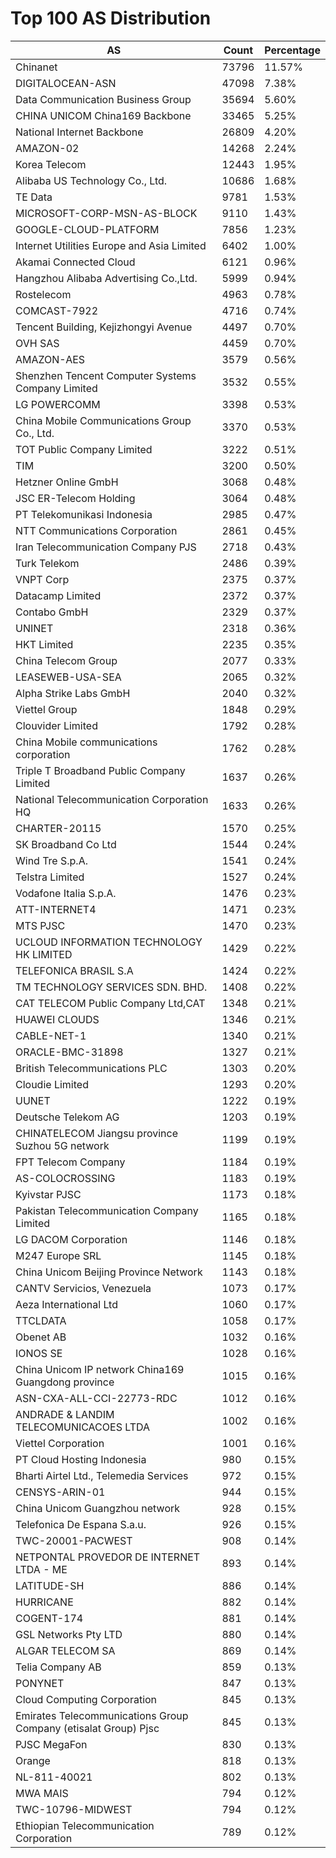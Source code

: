 # Top 100 AS Distribution
| AS | Count | Percentage |
|----|----|----|
| Chinanet | 73796 | 11.57% |
| DIGITALOCEAN-ASN | 47098 | 7.38% |
| Data Communication Business Group | 35694 | 5.60% |
| CHINA UNICOM China169 Backbone | 33465 | 5.25% |
| National Internet Backbone | 26809 | 4.20% |
| AMAZON-02 | 14268 | 2.24% |
| Korea Telecom | 12443 | 1.95% |
| Alibaba US Technology Co., Ltd. | 10686 | 1.68% |
| TE Data | 9781 | 1.53% |
| MICROSOFT-CORP-MSN-AS-BLOCK | 9110 | 1.43% |
| GOOGLE-CLOUD-PLATFORM | 7856 | 1.23% |
| Internet Utilities Europe and Asia Limited | 6402 | 1.00% |
| Akamai Connected Cloud | 6121 | 0.96% |
| Hangzhou Alibaba Advertising Co.,Ltd. | 5999 | 0.94% |
| Rostelecom | 4963 | 0.78% |
| COMCAST-7922 | 4716 | 0.74% |
| Tencent Building, Kejizhongyi Avenue | 4497 | 0.70% |
| OVH SAS | 4459 | 0.70% |
| AMAZON-AES | 3579 | 0.56% |
| Shenzhen Tencent Computer Systems Company Limited | 3532 | 0.55% |
| LG POWERCOMM | 3398 | 0.53% |
| China Mobile Communications Group Co., Ltd. | 3370 | 0.53% |
| TOT Public Company Limited | 3222 | 0.51% |
| TIM | 3200 | 0.50% |
| Hetzner Online GmbH | 3068 | 0.48% |
| JSC ER-Telecom Holding | 3064 | 0.48% |
| PT Telekomunikasi Indonesia | 2985 | 0.47% |
| NTT Communications Corporation | 2861 | 0.45% |
| Iran Telecommunication Company PJS | 2718 | 0.43% |
| Turk Telekom | 2486 | 0.39% |
| VNPT Corp | 2375 | 0.37% |
| Datacamp Limited | 2372 | 0.37% |
| Contabo GmbH | 2329 | 0.37% |
| UNINET | 2318 | 0.36% |
| HKT Limited | 2235 | 0.35% |
| China Telecom Group | 2077 | 0.33% |
| LEASEWEB-USA-SEA | 2065 | 0.32% |
| Alpha Strike Labs GmbH | 2040 | 0.32% |
| Viettel Group | 1848 | 0.29% |
| Clouvider Limited | 1792 | 0.28% |
| China Mobile communications corporation | 1762 | 0.28% |
| Triple T Broadband Public Company Limited | 1637 | 0.26% |
| National Telecommunication Corporation HQ | 1633 | 0.26% |
| CHARTER-20115 | 1570 | 0.25% |
| SK Broadband Co Ltd | 1544 | 0.24% |
| Wind Tre S.p.A. | 1541 | 0.24% |
| Telstra Limited | 1527 | 0.24% |
| Vodafone Italia S.p.A. | 1476 | 0.23% |
| ATT-INTERNET4 | 1471 | 0.23% |
| MTS PJSC | 1470 | 0.23% |
| UCLOUD INFORMATION TECHNOLOGY HK LIMITED | 1429 | 0.22% |
| TELEFONICA BRASIL S.A | 1424 | 0.22% |
| TM TECHNOLOGY SERVICES SDN. BHD. | 1408 | 0.22% |
| CAT TELECOM Public Company Ltd,CAT | 1348 | 0.21% |
| HUAWEI CLOUDS | 1346 | 0.21% |
| CABLE-NET-1 | 1340 | 0.21% |
| ORACLE-BMC-31898 | 1327 | 0.21% |
| British Telecommunications PLC | 1303 | 0.20% |
| Cloudie Limited | 1293 | 0.20% |
| UUNET | 1222 | 0.19% |
| Deutsche Telekom AG | 1203 | 0.19% |
| CHINATELECOM Jiangsu province Suzhou 5G network | 1199 | 0.19% |
| FPT Telecom Company | 1184 | 0.19% |
| AS-COLOCROSSING | 1183 | 0.19% |
| Kyivstar PJSC | 1173 | 0.18% |
| Pakistan Telecommunication Company Limited | 1165 | 0.18% |
| LG DACOM Corporation | 1146 | 0.18% |
| M247 Europe SRL | 1145 | 0.18% |
| China Unicom Beijing Province Network | 1143 | 0.18% |
| CANTV Servicios, Venezuela | 1073 | 0.17% |
| Aeza International Ltd | 1060 | 0.17% |
| TTCLDATA | 1058 | 0.17% |
| Obenet AB | 1032 | 0.16% |
| IONOS SE | 1028 | 0.16% |
| China Unicom IP network China169 Guangdong province | 1015 | 0.16% |
| ASN-CXA-ALL-CCI-22773-RDC | 1012 | 0.16% |
| ANDRADE & LANDIM TELECOMUNICACOES LTDA | 1002 | 0.16% |
| Viettel Corporation | 1001 | 0.16% |
| PT Cloud Hosting Indonesia | 980 | 0.15% |
| Bharti Airtel Ltd., Telemedia Services | 972 | 0.15% |
| CENSYS-ARIN-01 | 944 | 0.15% |
| China Unicom Guangzhou network | 928 | 0.15% |
| Telefonica De Espana S.a.u. | 926 | 0.15% |
| TWC-20001-PACWEST | 908 | 0.14% |
| NETPONTAL PROVEDOR DE INTERNET LTDA - ME | 893 | 0.14% |
| LATITUDE-SH | 886 | 0.14% |
| HURRICANE | 882 | 0.14% |
| COGENT-174 | 881 | 0.14% |
| GSL Networks Pty LTD | 880 | 0.14% |
| ALGAR TELECOM SA | 869 | 0.14% |
| Telia Company AB | 859 | 0.13% |
| PONYNET | 847 | 0.13% |
| Cloud Computing Corporation | 845 | 0.13% |
| Emirates Telecommunications Group Company (etisalat Group) Pjsc | 845 | 0.13% |
| PJSC MegaFon | 830 | 0.13% |
| Orange | 818 | 0.13% |
| NL-811-40021 | 802 | 0.13% |
| MWA MAIS | 794 | 0.12% |
| TWC-10796-MIDWEST | 794 | 0.12% |
| Ethiopian Telecommunication Corporation | 789 | 0.12% |
